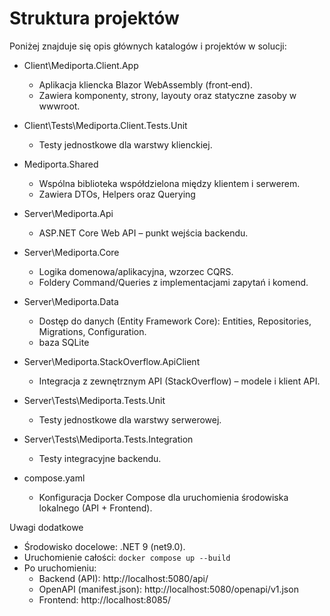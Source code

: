 # Struktura projektów

Poniżej znajduje się opis głównych katalogów i projektów w solucji:

- Client\Mediporta.Client.App
  - Aplikacja kliencka Blazor WebAssembly (front‑end).
  - Zawiera komponenty, strony, layouty oraz statyczne zasoby w wwwroot.
- Client\Tests\Mediporta.Client.Tests.Unit
  - Testy jednostkowe dla warstwy klienckiej.

- Mediporta.Shared
  - Wspólna biblioteka współdzielona między klientem i serwerem.
  - Zawiera DTOs, Helpers oraz Querying

- Server\Mediporta.Api
  - ASP.NET Core Web API – punkt wejścia backendu.

- Server\Mediporta.Core
  - Logika domenowa/aplikacyjna, wzorzec CQRS.
  - Foldery Command/Queries z implementacjami zapytań i komend.

- Server\Mediporta.Data
  - Dostęp do danych (Entity Framework Core): Entities, Repositories, Migrations, Configuration.
  - baza SQLite

- Server\Mediporta.StackOverflow.ApiClient
  - Integracja z zewnętrznym API (StackOverflow) – modele i klient API.

- Server\Tests\Mediporta.Tests.Unit
  - Testy jednostkowe dla warstwy serwerowej.
- Server\Tests\Mediporta.Tests.Integration
  - Testy integracyjne backendu.

- compose.yaml
  - Konfiguracja Docker Compose dla uruchomienia środowiska lokalnego (API + Frontend).

Uwagi dodatkowe
- Środowisko docelowe: .NET 9 (net9.0).
- Uruchomienie całości: `docker compose up --build`
- Po uruchomieniu:
  - Backend (API): http://localhost:5080/api/
  - OpenAPI (manifest.json): http://localhost:5080/openapi/v1.json
  - Frontend: http://localhost:8085/
